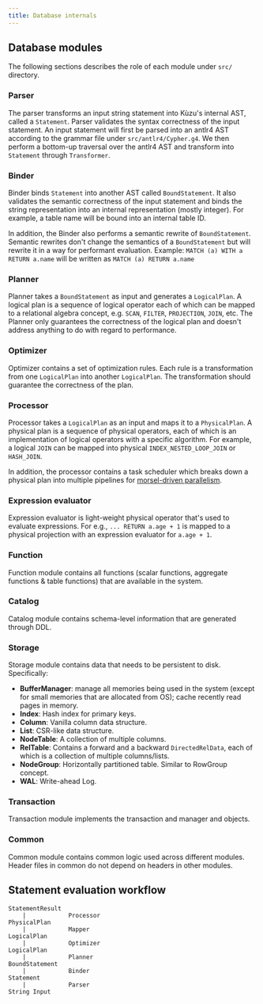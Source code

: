 ```yaml
---
title: Database internals
---
```


## Database modules

The following sections describes the role of each module under `src/` directory.

### Parser

The parser transforms an input string statement into Kùzu's internal AST, called a `Statement`. Parser validates the syntax correctness of the input statement. An input statement will first be parsed into an antlr4 AST according to the grammar file under `src/antlr4/Cypher.g4`. We then perform a bottom-up traversal over the antlr4 AST and transform into `Statement` through `Transformer`.

### Binder

Binder binds `Statement` into another AST called `BoundStatement`. It also validates the semantic correctness of the input statement and binds the string representation into an internal representation (mostly integer). For example, a table name will be bound into an internal table ID.

In addition, the Binder also performs a semantic rewrite of `BoundStatement`. Semantic rewrites don't change the semantics of a `BoundStatement` but will rewrite it in a way for performant evaluation. Example: `MATCH (a) WITH a RETURN a.name` will be written as `MATCH (a) RETURN a.name`

### Planner

Planner takes a `BoundStatement` as input and generates a `LogicalPlan`. A logical plan is a sequence of logical operator each of which can be mapped to a relational algebra concept, e.g. `SCAN`, `FILTER`, `PROJECTION`, `JOIN`, etc. The Planner only guarantees the correctness of the logical plan and doesn't address anything to do with regard to performance.

### Optimizer

Optimizer contains a set of optimization rules. Each rule is a transformation from one `LogicalPlan` into another `LogicalPlan`. The transformation should guarantee the correctness of the plan.

### Processor

Processor takes a `LogicalPlan` as an input and maps it to a `PhysicalPlan`. A physical plan is a sequence of physical operators, each of which is an implementation of logical operators with a specific algorithm. For example, a logical `JOIN` can be mapped into physical `INDEX_NESTED_LOOP_JOIN` or `HASH_JOIN`.

In addition, the processor contains a task scheduler which breaks down a physical plan into multiple pipelines for [morsel-driven parallelism](/developer-guide/database-internal/execution).

### Expression evaluator

Expression evaluator is light-weight physical operator that's used to evaluate expressions. For e.g., `... RETURN a.age + 1` is mapped to a physical projection with an expression evaluator for `a.age + 1`.

### Function

Function module contains all functions (scalar functions, aggregate functions & table functions) that are available in the system.

### Catalog

Catalog module contains schema-level information that are generated through DDL.

### Storage

Storage module contains data that needs to be persistent to disk. Specifically:

- **BufferManager**: manage all memories being used in the system (except for small memories that are allocated from OS); cache recently read pages in memory.
- **Index**: Hash index for primary keys.
- **Column**: Vanilla column data structure.
- **List**: CSR-like data structure.
- **NodeTable**: A collection of multiple columns.
- **RelTable**: Contains a forward and a backward `DirectedRelData`, each of which is a collection of multiple columns/lists.
- **NodeGroup**: Horizontally partitioned table. Similar to RowGroup concept.
- **WAL**: Write-ahead Log.

### Transaction

Transaction module implements the transaction and manager and objects.

### Common

Common module contains common logic used across different modules. Header files in common do not depend on headers in other modules.

## Statement evaluation workflow

```
StatementResult
    |            Processor
PhysicalPlan
    |            Mapper
LogicalPlan
    |            Optimizer
LogicalPlan
    |            Planner
BoundStatement
    |            Binder
Statement  
    |            Parser
String Input
```
